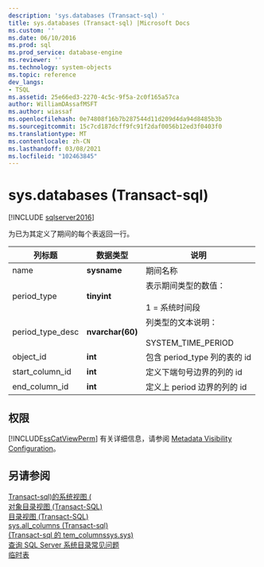 ```yaml
---
description: 'sys.databases (Transact-sql) '
title: sys.databases (Transact-sql) |Microsoft Docs
ms.custom: ''
ms.date: 06/10/2016
ms.prod: sql
ms.prod_service: database-engine
ms.reviewer: ''
ms.technology: system-objects
ms.topic: reference
dev_langs:
- TSQL
ms.assetid: 25e66ed3-2270-4c5c-9f5a-2c0f165a57ca
author: WilliamDAssafMSFT
ms.author: wiassaf
ms.openlocfilehash: 0e74808f16b7b287544d11d209d4da94d8485b3b
ms.sourcegitcommit: 15c7cd187dcff9fc91f2daf0056b12ed3f0403f0
ms.translationtype: MT
ms.contentlocale: zh-CN
ms.lasthandoff: 03/08/2021
ms.locfileid: "102463845"
---
```

# <a name="sysperiods-transact-sql"></a>sys.databases (Transact-sql) 
[!INCLUDE [sqlserver2016](../../includes/applies-to-version/sqlserver2016.md)]

  为已为其定义了期间的每个表返回一行。  
  
|列标题|数据类型|说明|  
|-------------------|---------------|-----------------|  
|name|**sysname**|期间名称|  
|period_type|**tinyint**|表示期间类型的数值：<br /><br /> 1 = 系统时间段|  
|period_type_desc|**nvarchar(60)**|列类型的文本说明：<br /><br /> SYSTEM_TIME_PERIOD|  
|object_id|**int**|包含 period_type 列的表的 id|  
|start_column_id|**int**|定义下端句号边界的列的 id|  
|end_column_id|**int**|定义上 period 边界的列的 id|  
  
## <a name="permissions"></a>权限  
 [!INCLUDE[ssCatViewPerm](../../includes/sscatviewperm-md.md)] 有关详细信息，请参阅 [Metadata Visibility Configuration](../../relational-databases/security/metadata-visibility-configuration.md)。  
  
## <a name="see-also"></a>另请参阅  
 [Transact-sql&#41;的系统视图 &#40;](../../t-sql/language-reference.md)   
 [对象目录视图 (Transact-SQL)](../../relational-databases/system-catalog-views/object-catalog-views-transact-sql.md)   
 [目录视图 (Transact-SQL)](../../relational-databases/system-catalog-views/catalog-views-transact-sql.md)   
 [sys.all_columns &#40;Transact-sql&#41;](../../relational-databases/system-catalog-views/sys-all-columns-transact-sql.md)   
 [ &#40;Transact-sql 的 tem_columnssys.sys&#41;](../../relational-databases/system-catalog-views/sys-system-columns-transact-sql.md)   
 [查询 SQL Server 系统目录常见问题](../../relational-databases/system-catalog-views/querying-the-sql-server-system-catalog-faq.yml)   
 [临时表](../../relational-databases/tables/temporal-tables.md)  
  
